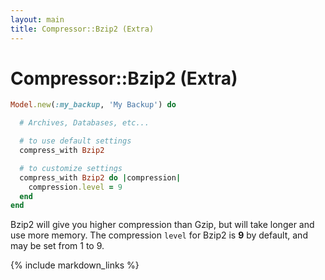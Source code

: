 ```yaml
---
layout: main
title: Compressor::Bzip2 (Extra)
---
```


Compressor::Bzip2 (Extra)
=========================

``` rb
Model.new(:my_backup, 'My Backup') do

  # Archives, Databases, etc...

  # to use default settings
  compress_with Bzip2

  # to customize settings
  compress_with Bzip2 do |compression|
    compression.level = 9
  end
end
```

Bzip2 will give you higher compression than Gzip, but will take longer and use more memory.
The compression `level` for Bzip2 is **9** by default, and may be set from 1 to 9.


{% include markdown_links %}
